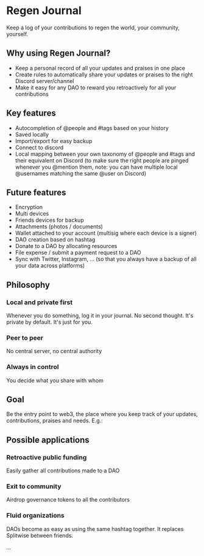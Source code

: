 # Regen Journal

Keep a log of your contributions to regen the world, your community, yourself.

## Why using Regen Journal?

- Keep a personal record of all your updates and praises in one place
- Create rules to automatically share your updates or praises to the right Discord server/channel
- Make it easy for any DAO to reward you retroactively for all your contributions

## Key features

- Autocompletion of @people and #tags based on your history
- Saved locally
- Import/export for easy backup
- Connect to discord
- Local mapping between your own taxonomy of @people and #tags and their equivalent on Discord (to make sure the right people are pinged whenever you @mention them, note: you can have multiple local @usernames matching the same @user on Discord)

## Future features

- Encryption
- Multi devices
- Friends devices for backup
- Attachments (photos / documents)
- Wallet attached to your account (multisig where each device is a signer)
- DAO creation based on hashtag
- Donate to a DAO by allocating resources
- File expense / submit a payment request to a DAO
- Sync with Twitter, Instagram, ... (so that you always have a backup of all your data across platforms)

## Philosophy

### Local and private first

Whenever you do something, log it in your journal. No second thought. It's private by default. It's just for you.

### Peer to peer

No central server, no central authority

### Always in control

You decide what you share with whom

## Goal

Be the entry point to web3, the place where you keep track of your updates, contributions, praises and needs.
E.g.:

## Possible applications

### Retroactive public funding

Easily gather all contributions made to a DAO

### Exit to community

Airdrop governance tokens to all the contributors

### Fluid organizations

DAOs become as easy as using the same hashtag together.
It replaces Splitwise between friends.

...
